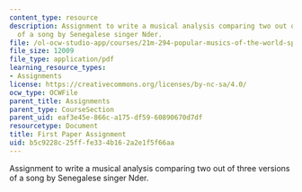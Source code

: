 ```yaml
---
content_type: resource
description: Assignment to write a musical analysis comparing two out of three versions
  of a song by Senegalese singer Nder.
file: /ol-ocw-studio-app/courses/21m-294-popular-musics-of-the-world-spring-2005/b5c9228c25fffe334b162a2e1f5f66aa_paper1.pdf
file_size: 12009
file_type: application/pdf
learning_resource_types:
- Assignments
license: https://creativecommons.org/licenses/by-nc-sa/4.0/
ocw_type: OCWFile
parent_title: Assignments
parent_type: CourseSection
parent_uid: eaf3e45e-866c-a175-df59-60890670d7df
resourcetype: Document
title: First Paper Assignment
uid: b5c9228c-25ff-fe33-4b16-2a2e1f5f66aa
---
```

Assignment to write a musical analysis comparing two out of three versions of a song by Senegalese singer Nder.